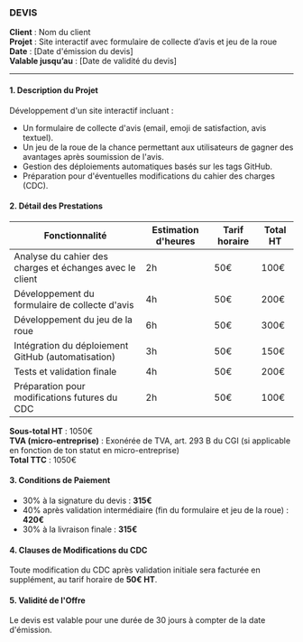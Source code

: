 ### DEVIS

**Client** : Nom du client \
**Projet** : Site interactif avec formulaire de collecte d’avis et jeu de la roue \
**Date** : [Date d'émission du devis] \
**Valable jusqu’au** : [Date de validité du devis]

---

#### 1. **Description du Projet**

Développement d'un site interactif incluant :

- Un formulaire de collecte d'avis (email, emoji de satisfaction, avis textuel).
- Un jeu de la roue de la chance permettant aux utilisateurs de gagner des avantages après soumission de l'avis.
- Gestion des déploiements automatiques basés sur les tags GitHub.
- Préparation pour d'éventuelles modifications du cahier des charges (CDC).

#### 2. **Détail des Prestations**

| Fonctionnalité                                           | Estimation d'heures | Tarif horaire | Total HT |
| -------------------------------------------------------- | ------------------- | ------------- | -------- |
| Analyse du cahier des charges et échanges avec le client | 2h                  | 50€           | 100€     |
| Développement du formulaire de collecte d'avis           | 4h                  | 50€           | 200€     |
| Développement du jeu de la roue                          | 6h                  | 50€           | 300€     |
| Intégration du déploiement GitHub (automatisation)       | 3h                  | 50€           | 150€     |
| Tests et validation finale                               | 4h                  | 50€           | 200€     |
| Préparation pour modifications futures du CDC            | 2h                  | 50€           | 100€     |

**Sous-total HT** : 1050€ \
**TVA (micro-entreprise)** : Exonérée de TVA, art. 293 B du CGI (si applicable en fonction de ton statut en micro-entreprise) \
**Total TTC** : 1050€

#### 3. **Conditions de Paiement**

- 30% à la signature du devis : **315€**
- 40% après validation intermédiaire (fin du formulaire et jeu de la roue) : **420€**
- 30% à la livraison finale : **315€**

#### 4. **Clauses de Modifications du CDC**

Toute modification du CDC après validation initiale sera facturée en supplément, au tarif horaire de **50€ HT**.

#### 5. **Validité de l'Offre**

Le devis est valable pour une durée de 30 jours à compter de la date d'émission.
